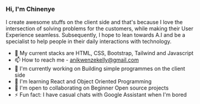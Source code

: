 ### Hi, I'm Chinenye 

<!--
**laskelly/laskelly** is a ✨ _special_ ✨ repository because its `README.md` (this file) appears on your GitHub profile.

Here are some ideas to get you started:

- 🔭 I’m currently working on ...
- 🌱 I’m currently learning ...
- 👯 I’m looking to collaborate on ...
- 🤔 I’m looking for help with ...
- 💬 Ask me about ...
- 📫 How to reach me: ...
- 😄 Pronouns: ...
- ⚡ Fun fact: ...
-->

I create awesome stuffs on the client side and that's because I love the intersection of solving problems for the customers, while making their User Experience seamless. Subsequently, I hope to lean towards A.I and be a specialist to help people in their daily interactions with technology.

- 💬 My current stacks are HTML, CSS, Bootstrap, Tailwind and Javascript
- 📫 How to reach me - anikwenzekelly@gmail.com
- 🚀 I'm currently working on Building simple programmes on the client side
- 🧠 I'm learning React and Object Oriented Programming
- 🤝 I'm open to collaborating on Beginner Open source projects
- ⚡ Fun fact: I have casual chats with Google Assistant when I'm bored
